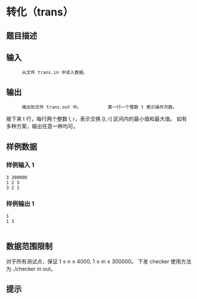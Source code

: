 # 转化（trans）

## 题目描述



## 输入


          从文件 trans.in 中读入数据。                  

## 输出


          输出到文件 trans.out 中。          第一行一个整数 t 表示操作次数。
接下来 t 行，每行两个整数 l, r，表示交换 [l, r] 区间内的最小值和最大值。
如有多种方案，输出任意一种均可。         

## 样例数据

### 样例输入 1

```
3 300000
1 2 3
3 2 1

```

### 样例输出 1

```
1
1 3
 

```


## 数据范围限制




对于所有测试点，保证 1 ≤ n ≤ 4000, 1 ≤ m ≤ 300000。
下发 checker 使用方法为 ./checker in out。 
 

## 提示


